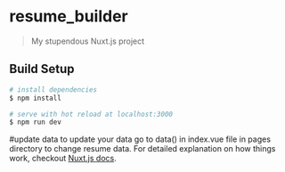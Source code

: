 # resume_builder

> My stupendous Nuxt.js project

## Build Setup

``` bash
# install dependencies
$ npm install

# serve with hot reload at localhost:3000
$ npm run dev

```
#update data
to update your data go to data() in index.vue file in pages directory to change resume data.
For detailed explanation on how things work, checkout [Nuxt.js docs](https://nuxtjs.org).
